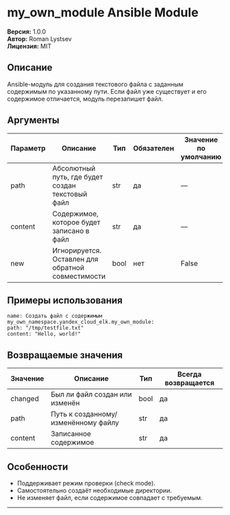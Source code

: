 # my_own_module Ansible Module

**Версия:** 1.0.0  
**Автор:** Roman Lystsev  
**Лицензия:** MIT

## Описание

Ansible-модуль для создания текстового файла с заданным содержимым по указанному пути. Если файл уже существует и его содержимое отличается, модуль перезапишет файл.

## Аргументы

| Параметр | Описание                                                     | Тип   | Обязателен | Значение по умолчанию |
|----------|--------------------------------------------------------------|-------|------------|----------------------|
| path     | Абсолютный путь, где будет создан текстовый файл              | str   | да         | —                    |
| content  | Содержимое, которое будет записано в файл                     | str   | да         | —                    |
| new      | Игнорируется. Оставлен для обратной совместимости             | bool  | нет        | False                |

## Примеры использования
```
name: Создать файл с содержимым
my_own_namespace.yandex_cloud_elk.my_own_module:
path: "/tmp/testfile.txt"
content: "Hello, world!"
```
## Возвращаемые значения

| Значение | Описание                             | Тип   | Всегда возвращается |
|----------|--------------------------------------|-------|---------------------|
| changed  | Был ли файл создан или изменён        | bool  | да                  |
| path     | Путь к созданному/изменённому файлу   | str   | да                  |
| content  | Записанное содержимое                | str   | да                  |

## Особенности

- Поддерживает режим проверки (check mode).
- Самостоятельно создаёт необходимые директории.
- Не изменяет файл, если содержимое совпадает с требуемым.

---
